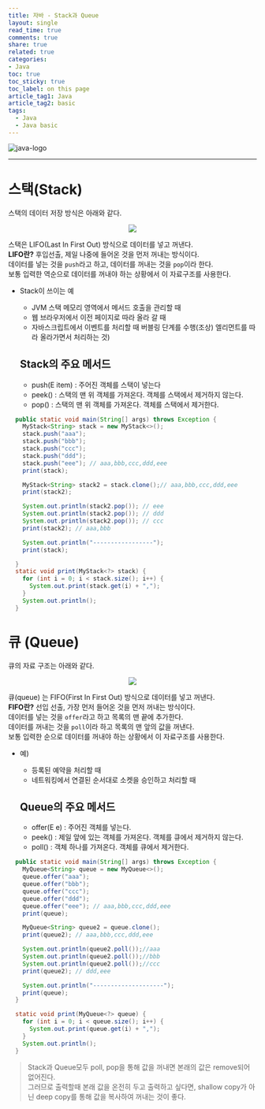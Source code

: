 ```yaml
---
title: 자바 - Stack과 Queue
layout: single
read_time: true
comments: true
share: true
related: true
categories:
- Java
toc: true
toc_sticky: true
toc_label: on this page
article_tag1: Java
article_tag2: basic
tags:
  - Java
  - Java basic
---
```


![java-logo](https://user-images.githubusercontent.com/68311188/92201199-e4e6a200-eeb6-11ea-9f5b-76b79db3564f.png)

------------------------------
# 스택(Stack)

스택의 데이터 저장 방식은 아래와 같다.  
<center><img src = "https://user-images.githubusercontent.com/68311188/91978387-f7e65e80-ed5e-11ea-84fd-69b45fb78324.png"></center>

스택은 LIFO(Last In First Out) 방식으로 데이터를 넣고 꺼낸다.  
**LIFO란?** 후입선출, 제일 나중에 들어온 것을 먼저 꺼내는 방식이다.  
데이터를 넣는 것을 `push`라고 하고, 데이터를 꺼내는 것을 `pop`이라 한다.  
보통 입력한 역순으로 데이터를 꺼내야 하는 상황에서 이 자료구조를 사용한다.

* Stack이 쓰이는 예
  * JVM 스택 메모리 영역에서 메서드 호출을 관리할 때 
  * 웹 브라우저에서 이전 페이지로 따라 올라 갈 때
  * 자바스크립트에서 이벤트를 처리할 때 버블링 단계를 수행(조상) 엘리먼트를 따라 올라가면서 처리하는 것)

  ## Stack의 주요 메서드
  * push(E item) : 주어진 객체를 스택이 넣는다
  * peek() : 스택의 맨 위 객체를 가져온다. 객체를 스택에서 제거하지 않는다.
  * pop() : 스택의 맨 위 객체를 가져온다. 객체를 스택에서 제거한다.

```java
  public static void main(String[] args) throws Exception {
    MyStack<String> stack = new MyStack<>();
    stack.push("aaa");
    stack.push("bbb");
    stack.push("ccc");
    stack.push("ddd");
    stack.push("eee"); // aaa,bbb,ccc,ddd,eee
    print(stack);

    MyStack<String> stack2 = stack.clone();// aaa,bbb,ccc,ddd,eee
    print(stack2);

    System.out.println(stack2.pop()); // eee
    System.out.println(stack2.pop()); // ddd
    System.out.println(stack2.pop()); // ccc
    print(stack2); // aaa,bbb

    System.out.println("-----------------");
    print(stack);

  }
  static void print(MyStack<?> stack) {
    for (int i = 0; i < stack.size(); i++) {
      System.out.print(stack.get(i) + ",");
    }
    System.out.println();
  }
```

# 큐 (Queue)

큐의 자료 구조는 아래와 같다.
<center><img src = "https://user-images.githubusercontent.com/68311188/91979083-2c0e4f00-ed60-11ea-9020-33b8dd76a698.png"></center>

큐(queue) 는 FIFO(First In First Out) 방식으로 데이터를 넣고 꺼낸다.  
**FIFO란?** 선입 선출, 가장 먼저 들어온 것을 먼저 꺼내는 방식이다.  
데이터를 넣는 것을 `offer`라고 하고 목록의 맨 끝에 추가한다.  
데이터를 꺼내는 것을 `poll`이라 하고 목록의 맨 앞의 값을 꺼낸다.  
보통 입력한 순으로 데이터를 꺼내야 하는 상황에서 이 자료구조를 사용한다.

* 예)
  * 등록된 예약을 처리할 때 
  * 네트워킹에서 연결된 순서대로 소켓을 승인하고 처리할 때

  ## Queue의 주요 메서드
  * offer(E e) : 주어진 객체를 넣는다.
  * peek() : 제일 앞에 있는 객체를 가져온다. 객체를 큐에서 제거하지 않는다.
  * poll() : 객체 하나를 가져온다. 객체를 큐에서 제거한다.

```java
  public static void main(String[] args) throws Exception {
    MyQueue<String> queue = new MyQueue<>();
    queue.offer("aaa");
    queue.offer("bbb");
    queue.offer("ccc");
    queue.offer("ddd");
    queue.offer("eee"); // aaa,bbb,ccc,ddd,eee
    print(queue);

    MyQueue<String> queue2 = queue.clone();
    print(queue2); // aaa,bbb,ccc,ddd,eee

    System.out.println(queue2.poll());//aaa
    System.out.println(queue2.poll());//bbb
    System.out.println(queue2.poll());//ccc
    print(queue2); // ddd,eee

    System.out.println("--------------------");
    print(queue);
  }

  static void print(MyQueue<?> queue) {
    for (int i = 0; i < queue.size(); i++) {
      System.out.print(queue.get(i) + ",");
    }
    System.out.println();
  }
```

> Stack과 Queue모두 poll, pop을 통해 값을 꺼내면 본래의 값은 remove되어 없어진다.  
그러므로 출력할때 본래 값을 온전히 두고 출력하고 싶다면, shallow copy가 아닌 deep copy를 통해 값을 복사하여 꺼내는 것이 좋다.